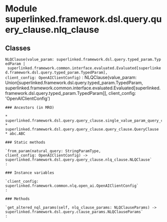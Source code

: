 Module superlinked.framework.dsl.query.query_clause.nlq_clause
==============================================================

Classes
-------

`NLQClause(value_param: superlinked.framework.dsl.query.typed_param.TypedParam | superlinked.framework.common.interface.evaluated.Evaluated[superlinked.framework.dsl.query.typed_param.TypedParam], client_config: OpenAIClientConfig)`
:   NLQClause(value_param: Union[superlinked.framework.dsl.query.typed_param.TypedParam, superlinked.framework.common.interface.evaluated.Evaluated[superlinked.framework.dsl.query.typed_param.TypedParam]], client_config: 'OpenAIClientConfig')

    ### Ancestors (in MRO)

    * superlinked.framework.dsl.query.query_clause.single_value_param_query_clause.SingleValueParamQueryClause
    * superlinked.framework.dsl.query.query_clause.query_clause.QueryClause
    * abc.ABC

    ### Static methods

    `from_param(natural_query: StringParamType, client_config: OpenAIClientConfig) ‑> superlinked.framework.dsl.query.query_clause.nlq_clause.NLQClause`
    :

    ### Instance variables

    `client_config: superlinked.framework.common.nlq.open_ai.OpenAIClientConfig`
    :

    ### Methods

    `get_altered_nql_params(self, nlq_clause_params: NLQClauseParams) ‑> superlinked.framework.dsl.query.clause_params.NLQClauseParams`
    :